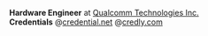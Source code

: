 **Hardware Engineer** at [Qualcomm Technologies Inc.](https://www.qualcomm.com/products/smartphones)  
**Credentials** @[credential.net](https://www.credential.net/profile/shashankvm133/wallet) @[credly.com](https://www.credly.com/users/shashank-v-m)  




